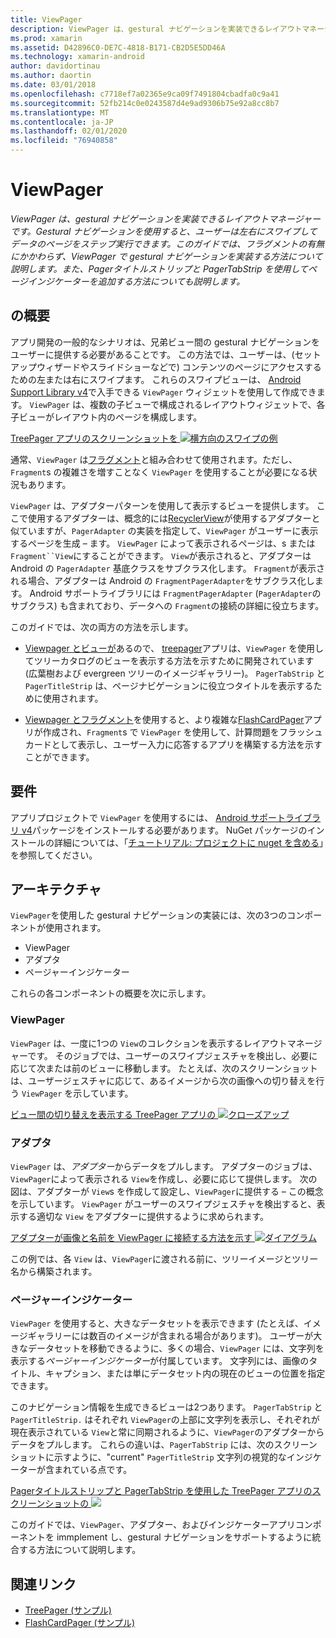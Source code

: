 ```yaml
---
title: ViewPager
description: ViewPager は、gestural ナビゲーションを実装できるレイアウトマネージャーです。 Gestural ナビゲーションを使用すると、ユーザーは左右にスワイプしてデータのページをステップ実行できます。 このガイドでは、フラグメントの有無にかかわらず、ViewPager で gestural ナビゲーションを実装する方法について説明します。 また、Pagerタイトルストリップと PagerTabStrip を使用してページインジケーターを追加する方法についても説明します。
ms.prod: xamarin
ms.assetid: D42896C0-DE7C-4818-B171-CB2D5E5DD46A
ms.technology: xamarin-android
author: davidortinau
ms.author: daortin
ms.date: 03/01/2018
ms.openlocfilehash: c7718ef7a02365e9ca09f7491804cbadfa0c9a41
ms.sourcegitcommit: 52fb214c0e0243587d4e9ad9306b75e92a8cc8b7
ms.translationtype: MT
ms.contentlocale: ja-JP
ms.lasthandoff: 02/01/2020
ms.locfileid: "76940858"
---
```

# <a name="viewpager"></a>ViewPager

_ViewPager は、gestural ナビゲーションを実装できるレイアウトマネージャーです。Gestural ナビゲーションを使用すると、ユーザーは左右にスワイプしてデータのページをステップ実行できます。このガイドでは、フラグメントの有無にかかわらず、ViewPager で gestural ナビゲーションを実装する方法について説明します。また、Pagerタイトルストリップと PagerTabStrip を使用してページインジケーターを追加する方法についても説明します。_

## <a name="overview"></a>の概要

アプリ開発の一般的なシナリオは、兄弟ビュー間の gestural ナビゲーションをユーザーに提供する必要があることです。 この方法では、ユーザーは、(セットアップウィザードやスライドショーなどで) コンテンツのページにアクセスするための左または右にスワイプます。 これらのスワイプビューは、 [Android Support Library v4](https://www.nuget.org/packages/Xamarin.Android.Support.v4/)で入手できる `ViewPager` ウィジェットを使用して作成できます。 `ViewPager` は、複数の子ビューで構成されるレイアウトウィジェットで、各子ビューがレイアウト内のページを構成します。 

[TreePager アプリのスクリーンショットを ![横方向のスワイプの例](images/01-intro-sml.png)](images/01-intro.png#lightbox)

通常、`ViewPager` は[フラグメント](~/android/platform/fragments/index.md)と組み合わせて使用されます。ただし、`Fragment`s の複雑さを増すことなく `ViewPager` を使用することが必要になる状況もあります。

`ViewPager` は、アダプターパターンを使用して表示するビューを提供します。 ここで使用するアダプターは、概念的には[RecyclerView](~/android/user-interface/layouts/recycler-view/index.md)が使用するアダプターと似ていますが、`PagerAdapter` の実装を指定して、`ViewPager` がユーザーに表示するページを生成 &ndash; ます。 `ViewPager` によって表示されるページは、s または `Fragment``View`にすることができます。 `View`が表示されると、アダプターは Android の `PagerAdapter` 基底クラスをサブクラス化します。 `Fragment`が表示される場合、アダプターは Android の `FragmentPagerAdapter`をサブクラス化します。 Android サポートライブラリには `FragmentPagerAdapter` (`PagerAdapter`のサブクラス) も含まれており、データへの `Fragment`の接続の詳細に役立ちます。 

このガイドでは、次の両方の方法を示します。 

- [Viewpager とビューが](~/android/user-interface/controls/view-pager/viewpager-and-views.md)あるので、 [treepager](https://docs.microsoft.com/samples/xamarin/monodroid-samples/userinterface-treepager)アプリは、`ViewPager` を使用してツリーカタログのビューを表示する方法を示すために開発されています (広葉樹および evergreen ツリーのイメージギャラリー)。 
    `PagerTabStrip` と `PagerTitleStrip` は、ページナビゲーションに役立つタイトルを表示するために使用されます。

- [Viewpager とフラグメント](~/android/user-interface/controls/view-pager/viewpager-and-fragments.md)を使用すると、より複雑な[FlashCardPager](https://docs.microsoft.com/samples/xamarin/monodroid-samples/userinterface-flashcardpager)アプリが作成され、`Fragment`s で `ViewPager` を使用して、計算問題をフラッシュカードとして表示し、ユーザー入力に応答するアプリを構築する方法を示すことができます。 

## <a name="requirements"></a>要件

アプリプロジェクトで `ViewPager` を使用するには、 [Android サポートライブラリ v4](https://www.nuget.org/packages/Xamarin.Android.Support.v4/)パッケージをインストールする必要があります。 NuGet パッケージのインストールの詳細については、「[チュートリアル: プロジェクトに nuget を含める](https://docs.microsoft.com/visualstudio/mac/nuget-walkthrough)」を参照してください。 

## <a name="architecture"></a>アーキテクチャ

`ViewPager`を使用した gestural ナビゲーションの実装には、次の3つのコンポーネントが使用されます。

- ViewPager
- アダプタ
- ページャーインジケーター

これらの各コンポーネントの概要を次に示します。

### <a name="viewpager"></a>ViewPager

`ViewPager` は、一度に1つの `View`のコレクションを表示するレイアウトマネージャーです。 そのジョブでは、ユーザーのスワイプジェスチャを検出し、必要に応じて次または前のビューに移動します。 たとえば、次のスクリーンショットは、ユーザージェスチャに応じて、あるイメージから次の画像への切り替えを行う `ViewPager` を示しています。 

[ビュー間の切り替えを表示する TreePager アプリの ![クローズアップ](images/02-transition-sml.png)](images/02-transition.png#lightbox)

### <a name="adapter"></a>アダプタ

`ViewPager` は、*アダプター*からデータをプルします。 アダプターのジョブは、`ViewPager`によって表示される `View`を作成し、必要に応じて提供します。 次の図は、アダプターが `View`s を作成して設定し、`ViewPager`に提供する &ndash; この概念を示しています。 `ViewPager` がユーザーのスワイプジェスチャを検出すると、表示する適切な `View` をアダプターに提供するように求められます。 

[アダプターが画像と名前を ViewPager に接続する方法を示す ![ダイアグラム](images/03-adapter-sml.png)](images/03-adapter.png#lightbox)

この例では、各 `View` は、`ViewPager`に渡される前に、ツリーイメージとツリー名から構築されます。 

### <a name="pager-indicator"></a>ページャーインジケーター

`ViewPager` を使用すると、大きなデータセットを表示できます (たとえば、イメージギャラリーには数百のイメージが含まれる場合があります)。 ユーザーが大きなデータセットを移動できるように、多くの場合、`ViewPager` には、文字列を表示する*ページャーインジケーター*が付属しています。 文字列には、画像のタイトル、キャプション、または単にデータセット内の現在のビューの位置を指定できます。 

このナビゲーション情報を生成できるビューは2つあります。 `PagerTabStrip` と `PagerTitleStrip.` はそれぞれ `ViewPager`の上部に文字列を表示し、それぞれが現在表示されている `View`と常に同期されるように、`ViewPager`のアダプターからデータをプルします。 これらの違いは、`PagerTabStrip` には、次のスクリーンショットに示すように、"current" `PagerTitleStrip` 文字列の視覚的なインジケーターが含まれている点です。 

[Pagerタイトルストリップと PagerTabStrip を使用した TreePager アプリのスクリーンショットの ![](images/04-comparison-sml.png)](images/04-comparison.png#lightbox)

このガイドでは、`ViewPager`、アダプター、およびインジケーターアプリコンポーネントを immplement し、gestural ナビゲーションをサポートするように統合する方法について説明します。 

## <a name="related-links"></a>関連リンク

- [TreePager (サンプル)](https://docs.microsoft.com/samples/xamarin/monodroid-samples/userinterface-treepager)
- [FlashCardPager (サンプル)](https://docs.microsoft.com/samples/xamarin/monodroid-samples/userinterface-flashcardpager)

